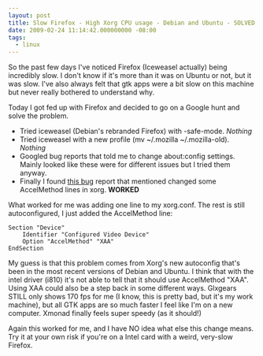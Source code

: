```yaml
---
layout: post
title: Slow Firefox - High Xorg CPU usage - Debian and Ubuntu - SOLVED
date: 2009-02-24 11:14:42.000000000 -08:00
tags:
  - linux
---
```


So the past few days I've noticed Firefox (Iceweasel actually) being incredibly
slow. I don't know if it's more than it was on Ubuntu or not, but it was
slow. I've also always felt that gtk apps were a bit slow on this machine but
never really bothered to understand why.

Today I got fed up with Firefox and decided to go on a Google hunt and solve the
problem.

* Tried iceweasel (Debian's rebranded Firefox) with -safe-mode. *Nothing*
* Tried iceweasel with a new profile (mv ~/.mozilla ~/.mozilla-old). *Nothing*
* Googled bug reports that told me to change about:config settings. Mainly
  looked like these were for different issues but I tried them anyway.
* Finally I found [this bug](https://bugs.launchpad.net/firefox/+bug/38131
  "Firefox slow bug report") report that mentioned changed some AccelMethod
  lines in xorg. **WORKED**

What worked for me was adding one line to my xorg.conf. The rest is still autoconfigured, I just added the AccelMethod line:

```
Section "Device"
    Identifier "Configured Video Device"
    Option "AccelMethod" "XAA"
EndSection
```

My guess is that this problem comes from Xorg's new autoconfig that's been in
the most recent versions of Debian and Ubuntu. I think that with the intel
driver (i810) it's not able to tell that it should use AccelMethod "XAA". Using
XAA could also be a step back in some different ways. Glxgears STILL only shows
170 fps for me (I know, this is pretty bad, but it's my work machine), but all
GTK apps are so much faster I feel like I'm on a new computer. Xmonad finally
feels super speedy (as it should!)

Again this worked for me, and I have NO idea what else this change means. Try it
at your own risk if you're on a Intel card with a weird, very-slow Firefox.
